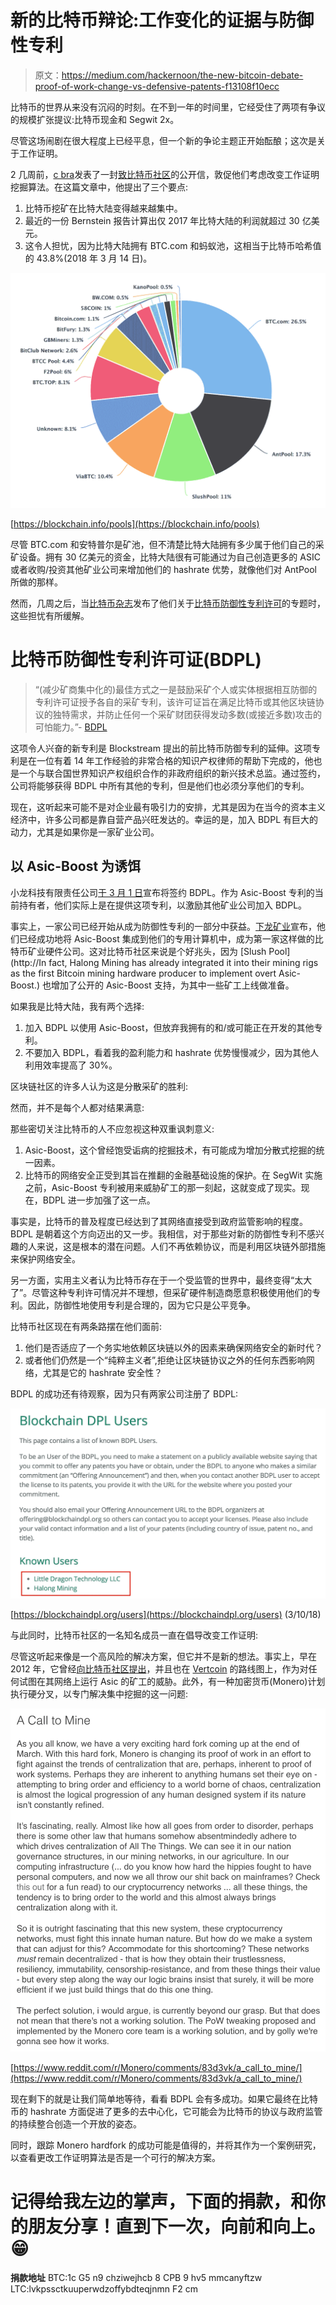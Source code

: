 # 新的比特币辩论:工作变化的证据与防御性专利

> 原文：<https://medium.com/hackernoon/the-new-bitcoin-debate-proof-of-work-change-vs-defensive-patents-f13108f10ecc>

比特币的世界从来没有沉闷的时刻。在不到一年的时间里，它经受住了两项有争议的规模扩张提议:比特币现金和 Segwit 2x。

尽管这场闹剧在很大程度上已经平息，但一个新的争论主题正开始酝酿；这次是关于工作证明。

2 几周前，[c bra](https://medium.com/u/a604e879218b?source=post_page-----f13108f10ecc--------------------------------)发表了一封[致比特币社区](/@CobraBitcoin/an-open-letter-to-the-bitcoin-community-to-change-the-proof-of-work-algorithm-12a6545c20d0)的公开信，敦促他们考虑改变工作证明挖掘算法。在这篇文章中，他提出了三个要点:

1.  比特币挖矿在比特大陆变得越来越集中。
2.  最近的一份 Bernstein 报告计算出仅 2017 年比特大陆的利润就超过 30 亿美元。
3.  这令人担忧，因为比特大陆拥有 BTC.com 和蚂蚁池，这相当于比特币哈希值的 43.8%(2018 年 3 月 14 日)。

![](img/cb8e53e78205b78a04ab0fc8a186a078.png)

[https://blockchain.info/pools](https://blockchain.info/pools)

尽管 BTC.com 和安特普尔是矿池，但不清楚比特大陆拥有多少属于他们自己的采矿设备。拥有 30 亿美元的资金，比特大陆很有可能通过为自己创造更多的 ASIC 或者收购/投资其他矿业公司来增加他们的 hashrate 优势，就像他们对 AntPool 所做的那样。

然而，几周之后，当[比特币杂志](https://medium.com/u/da165ee059da?source=post_page-----f13108f10ecc--------------------------------)发布了他们关于[比特币防御性专利许可](https://blockchaindpl.org/)的专题时，这些担忧有所缓解。

# 比特币防御性专利许可证(BDPL)

> “(减少矿商集中化的)最佳方式之一是鼓励采矿个人或实体根据相互防御的专利许可证授予各自的采矿专利，该许可证旨在满足比特币或其他区块链协议的独特需求，并防止任何一个采矿财团获得发动多数(或接近多数)攻击的可怕能力。”- [BDPL](https://blockchaindpl.org/)

这项令人兴奋的新专利是 Blockstream 提出的前比特币防御专利的延伸。这项专利是在一位有着 14 年工作经验的非常合格的知识产权律师的帮助下完成的，他也是一个与联合国世界知识产权组织合作的非政府组织的新兴技术总监。通过签约，公司将能够获得 BDPL 中所有其他的专利，但是他们也必须分享他们的专利。

现在，这听起来可能不是对企业最有吸引力的安排，尤其是因为在当今的资本主义经济中，许多公司都是靠自营产品兴旺发达的。幸运的是，加入 BDPL 有巨大的动力，尤其是如果你是一家矿业公司。

## 以 Asic-Boost 为诱饵

小龙科技有限责任公司[于 3 月 1 日](https://www.asicboost.com/single-post/2018/03/01/opening-asicboost-for-defensive-use/)宣布将签约 BDPL。作为 Asic-Boost 专利的当前持有者，他们实际上是在提供这项专利，以激励其他矿业公司加入 BDPL。

事实上，一家公司已经开始从成为防御性专利的一部分中获益。[下龙矿业](https://bitcoinmagazine.com/articles/halong-mining-first-bitcoin-mining-hardware-producer-implement-overt-asicboost/)宣布，他们已经成功地将 Asic-Boost 集成到他们的专用计算机中，成为第一家这样做的比特币矿业硬件公司。这对比特币社区来说是个好兆头，因为 [Slush Pool](http://In fact, Halong Mining has already integrated it into their mining rigs as the first Bitcoin mining hardware producer to implement overt Asic-Boost.) 也增加了公开的 Asic-Boost 支持，为其中一些矿工上线做准备。

如果我是比特大陆，我有两个选择:

1.  加入 BDPL 以使用 Asic-Boost，但放弃我拥有的和/或可能正在开发的其他专利。
2.  不要加入 BDPL，看着我的盈利能力和 hashrate 优势慢慢减少，因为其他人利用效率提高了 30%。

区块链社区的许多人认为这是分散采矿的胜利:

然而，并不是每个人都对结果满意:

那些密切关注比特币的人不应忽视这种双重讽刺意义:

1.  Asic-Boost，这个曾经饱受诟病的挖掘技术，有可能成为增加分散式挖掘的统一因素。
2.  比特币的网络安全正受到其旨在推翻的金融基础设施的保护。在 SegWit 实施之前，Asic-Boost 专利被用来威胁矿工的那一刻起，这就变成了现实。现在，BDPL 进一步加强了这一点。

事实是，比特币的普及程度已经达到了其网络直接受到政府监管影响的程度。BDPL 是朝着这个方向迈出的又一步。我相信，对于那些对新的防御性专利不感兴趣的人来说，这是根本的潜在问题。人们不再依赖协议，而是利用区块链外部措施来保护网络安全。

另一方面，实用主义者认为比特币存在于一个受监管的世界中，最终变得“太大了”。尽管这种专利许可情况并不理想，但采矿硬件制造商愿意积极使用他们的专利。因此，防御性地使用专利是合理的，因为它只是公平竞争。

比特币社区现在有两条路摆在他们面前:

1.  他们是否适应了一个务实地依赖区块链以外的因素来确保网络安全的新时代？
2.  或者他们仍然是一个“纯粹主义者”,拒绝让区块链协议之外的任何东西影响网络，尤其是它的 hashrate 安全性？

BDPL 的成功还有待观察，因为只有两家公司注册了 BDPL:

![](img/5f8432eeb967371b6e2edb413346ff74.png)

[https://blockchaindpl.org/users](https://blockchaindpl.org/users) (3/10/18)

与此同时，比特币社区的一名知名成员一直在倡导改变工作证明:

尽管这听起来像是一个高风险的解决方案，但它并不是新的想法。事实上，早在 2012 年，它曾经[向比特币社区](https://en.bitcoin.it/wiki/Adaptive_difficulty)[提出](https://twitter.com/LukeDashjr/status/971940746721939460)，并且也在 [Vertcoin](https://medium.com/u/215e18934d85?source=post_page-----f13108f10ecc--------------------------------) 的路线图上，作为对任何试图在其网络上运行 Asic 的矿工的威胁。此外，有一种加密货币(Monero)计划执行硬分叉，以专门解决集中挖掘的这一问题:

![](img/496075bffc44c521163da4dc11b6c48d.png)

[https://www.reddit.com/r/Monero/comments/83d3vk/a_call_to_mine/](https://www.reddit.com/r/Monero/comments/83d3vk/a_call_to_mine/)

现在剩下的就是让我们简单地等待，看看 BDPL 会有多成功。如果它最终在比特币的 hashrate 方面促进了更多的去中心化，它可能会为比特币的协议与政府监管的持续整合创造一个开放的姿态。

同时，跟踪 Monero hardfork 的成功可能是值得的，并将其作为一个案例研究，以查看更改工作证明算法是否是一个可行的解决方案。

# 记得给我左边的掌声，下面的捐款，和你的朋友分享！直到下一次，向前和向上。😁

**捐款地址** BTC:1c G5 n9 chziwejhcb 8 CPB 9 hv5 mmcanyftzw
LTC:lvkpssctkuuperwdzoffybdteqjnmn F2 cm